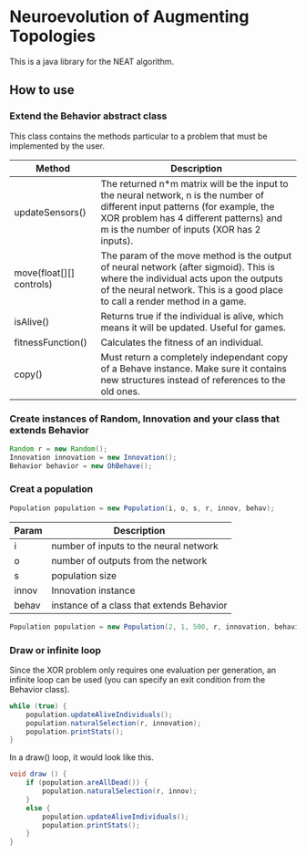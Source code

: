# Neuroevolution of Augmenting Topologies

This is a java library for the NEAT algorithm.


## How to use


### Extend the Behavior abstract class

This class contains the methods particular to a problem that must be implemented by the user.

| Method | Description |
|--------|-------------|
|updateSensors() | The returned n*m matrix will be the input to the neural network, n is the number of different input patterns (for example, the XOR problem has 4 different patterns) and m is the number of inputs (XOR has 2 inputs). |
| move(float[][] controls) | The param of the move method is the output of neural network (after sigmoid). This is where the individual acts upon the outputs of the neural network. This is a good place to call a render method in a game. |
| isAlive() | Returns true if the individual is alive, which means it will be updated. Useful for games. |
| fitnessFunction() | Calculates the fitness of an individual. |
| copy() | Must return a completely independant copy of a Behave instance. Make sure it contains new structures instead of references to the old ones. |


### Create instances of Random, Innovation and your class that extends Behavior
```java
Random r = new Random();
Innovation innovation = new Innovation();
Behavior behavior = new OhBehave();
```

### Creat a population
```java
Population population = new Population(i, o, s, r, innov, behav);
```
| Param | Description |
|-------|-------------|
| i | number of inputs to the neural network |
| o | number of outputs from the network |
| s | population size |
| innov | Innovation instance |
| behav | instance of a class that extends Behavior |


```java
Population population = new Population(2, 1, 500, r, innovation, behavior);
```


### Draw or infinite loop

Since the XOR problem only requires one evaluation per generation, an infinite loop can be used (you can specify an exit condition from the Behavior class).

```java
while (true) {
    population.updateAliveIndividuals();
    population.naturalSelection(r, innovation);
    population.printStats();
}
```

In a draw() loop, it would look like this.
```java
void draw () {
    if (population.areAllDead()) {
        population.naturalSelection(r, innov);
    }
    else {
        population.updateAliveIndividuals();
        population.printStats();
    }
}
```
